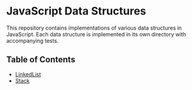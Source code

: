 # JavaScript Data Structures

This repository contains implementations of various data structures in JavaScript. Each data structure is implemented in its own directory with accompanying tests.

## Table of Contents

- [LinkedList](./LinkedList)
- [Stack](./Stack)
